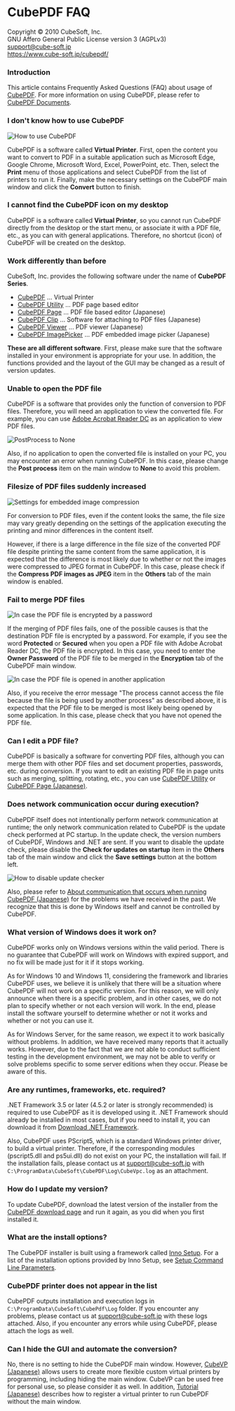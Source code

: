 CubePDF FAQ
====

Copyright © 2010 CubeSoft, Inc.  
GNU Affero General Public License version 3 (AGPLv3)  
support@cube-soft.jp  
https://www.cube-soft.jp/cubepdf/

### Introduction

This article contains Frequently Asked Questions (FAQ) about usage of [CubePDF](https://www.cube-soft.jp/cubepdf/?lang=en). For more information on using CubePDF, please refer to [CubePDF Documents](https://en.cube-soft.jp/entry/cubepdf).

### I don't know how to use CubePDF

![How to use CubePDF](https://raw.githubusercontent.com/cube-soft/Cube.Assets/master/cubepdf/overview.en.png)

CubePDF is a software called **Virtual Printer**. First, open the content you want to convert to PDF in a suitable application such as Microsoft Edge, Google Chrome, Microsoft Word, Excel, PowerPoint, etc. Then, select the **Print** menu of those applications and select CubePDF from the list of printers to run it. Finally, make the necessary settings on the CubePDF main window and click the **Convert** button to finish.

### I cannot find the CubePDF icon on my desktop

CubePDF is a software called **Virtual Printer**, so you cannot run CubePDF directly from the desktop or the start menu, or associate it with a PDF file, etc., as you can with general applications. Therefore, no shortcut (icon) of CubePDF will be created on the desktop.

### Work differently than before

CubeSoft, Inc. provides the following software under the name of **CubePDF Series**.

* [CubePDF](https://www.cube-soft.jp/cubepdf/?lang=en) ... Virtual Printer
* [CubePDF Utility](https://www.cube-soft.jp/cubepdfutility/?lang=en) ... PDF page based editor
* [CubePDF Page](https://www.cube-soft.jp/cubepdfpage/) ... PDF file based editor (Japanese)
* [CubePDF Clip](https://clown.cube-soft.jp/entry/2017/03/24/cubepdf-clip-1.0.0) ... Software for attaching to PDF files (Japanese)
* [CubePDF Viewer](https://www.cube-soft.jp/cubepdfviewer/) ... PDF viewer (Japanese)
* [CubePDF ImagePicker](https://www.cube-soft.jp/cubepdfimagepicker/) ... PDF embedded image picker (Japanese)

**These are all different software**. First, please make sure that the software installed in your environment is appropriate for your use. In addition, the functions provided and the layout of the GUI may be changed as a result of version updates.

### Unable to open the PDF file

CubePDF is a software that provides only the function of conversion to PDF files. Therefore, you will need an application to view the converted file. For example, you can use [Adobe Acrobat Reader DC](https://get.adobe.com/jp/reader/) as an application to view PDF files.

![PostProcess to None](https://raw.githubusercontent.com/cube-soft/Cube.Assets/master/cubepdf/doc/v1/en/faq-postprocess.png)

Also, if no application to open the converted file is installed on your PC, you may encounter an error when running CubePDF. In this case, please change the **Post process** item on the main window to **None** to avoid this problem.

### Filesize of PDF files suddenly increased

![Settings for embedded image compression](https://raw.githubusercontent.com/cube-soft/Cube.Assets/master/cubepdf/doc/v1/en/faq-filesize.png)

For conversion to PDF files, even if the content looks the same, the file size may vary greatly depending on the settings of the application executing the printing and minor differences in the content itself.

However, if there is a large difference in the file size of the converted PDF file despite printing the same content from the same application, it is expected that the difference is most likely due to whether or not the images were compressed to JPEG format in CubePDF. In this case, please check if the **Compress PDF images as JPEG** item in the **Others** tab of the main window is enabled.

### Fail to merge PDF files

![In case the PDF file is encrypted by a password](https://raw.githubusercontent.com/cube-soft/Cube.Assets/master/cubepdf/doc/v1/en/faq-security-01.png)

If the merging of PDF files fails, one of the possible causes is that the destination PDF file is encrypted by a password. For example, if you see the word **Protected** or **Secured** when you open a PDF file with Adobe Acrobat Reader DC, the PDF file is encrypted. In this case, you need to enter the **Owner Password** of the PDF file to be merged in the **Encryption** tab of the CubePDF main window.

![In case the PDF file is opened in another application](https://raw.githubusercontent.com/cube-soft/Cube.Assets/master/cubepdf/doc/v1/en/faq-security-02.png)

Also, if you receive the error message "The process cannot access the file because the file is being used by another process" as described above, it is expected that the PDF file to be merged is most likely being opened by some application. In this case, please check that you have not opened the PDF file.

### Can I edit a PDF file?

CubePDF is basically a software for converting PDF files, although you can merge them with other PDF files and set document properties, passwords, etc. during conversion. If you want to edit an existing PDF file in page units such as merging, splitting, rotating, etc., you can use [CubePDF Utility](https://www.cube-soft.jp/cubepdfutility/) or [CubePDF Page (Japanese)](https://www.cube-soft.jp/cubepdfpage/).

### Does network communication occur during execution?

CubePDF itself does not intentionally perform network communication at runtime; the only network communication related to CubePDF is the update check performed at PC startup. In the update check, the version numbers of CubePDF, Windows and .NET are sent. If you want to disable the update check, please disable the **Check for updates on startup** item in the **Others** tab of the main window and click the **Save settings** button at the bottom left.

![How to disable update checker](https://raw.githubusercontent.com/cube-soft/Cube.Assets/master/cubepdf/doc/v1/en/faq-network.png)

Also, please refer to [About communication that occurs when running CubePDF (Japanese)](https://clown.cube-soft.jp/entry/2011/10/26/upnp) for the problems we have received in the past. We recognize that this is done by Windows itself and cannot be controlled by CubePDF.

### What version of Windows does it work on?

CubePDF works only on Windows versions within the valid period. There is no guarantee that CubePDF will work on Windows with expired support, and no fix will be made just for it if it stops working.

As for Windows 10 and Windows 11, considering the framework and libraries CubePDF uses, we believe it is unlikely that there will be a situation where CubePDF will not work on a specific version. For this reason, we will only announce when there is a specific problem, and in other cases, we do not plan to specify whether or not each version will work. In the end, please install the software yourself to determine whether or not it works and whether or not you can use it.

As for Windows Server, for the same reason, we expect it to work basically without problems. In addition, we have received many reports that it actually works. However, due to the fact that we are not able to conduct sufficient testing in the development environment, we may not be able to verify or solve problems specific to some server editions when they occur. Please be aware of this.


### Are any runtimes, frameworks, etc. required?

.NET Framework 3.5 or later (4.5.2 or later is strongly recommended) is required to use CubePDF as it is developed using it. .NET Framework should already be installed in most cases, but if you need to install it, you can download it from [Download .NET Framework](https://dotnet.microsoft.com/download/dotnet-framework).

Also, CubePDF uses PScript5, which is a standard Windows printer driver, to build a virtual printer. Therefore, if the corresponding modules (pscript5.dll and ps5ui.dll) do not exist on your PC, the installation will fail. If the installation fails, please contact us at support@cube-soft.jp with ```C:\ProgramData\CubeSoft\CubePDF\Log\CubeVpc.log``` as an attachment.

### How do I update my version?

To update CubePDF, download the latest version of the installer from the [CubePDF download page](https://www.cube-soft.jp/cubepdf/?lang=en) and run it again, as you did when you first installed it.

### What are the install options?

The CubePDF installer is built using a framework called [Inno Setup](http://www.jrsoftware.org/isinfo.php). For a list of the installation options provided by Inno Setup, see [Setup Command Line Parameters](http://www.jrsoftware.org/ishelp/index.php?topic=setupcmdline).

### CubePDF printer does not appear in the list

CubePDF outputs installation and execution logs in ```C:\ProgramData\CubeSoft\CubePdf\Log``` folder. If you encounter any problems, please contact us at support@cube-soft.jp with these logs attached. Also, if you encounter any errors while using CubePDF, please attach the logs as well.

### Can I hide the GUI and automate the conversion?

No, there is no setting to hide the CubePDF main window. However, [CubeVP (Japanese)](https://www.cube-soft.jp/cubevp/) allows users to create more flexible custom virtual printers by programming, including hiding the main window. CubeVP can be used free for personal use, so please consider it as well. In addition, [Tutorial (Japanese)](https://clown.cube-soft.jp/entry/cubevp/tutorial) describes how to register a virtual printer to run CubePDF without the main window.